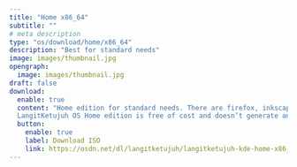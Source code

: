 ```yaml
---
title: "Home x86_64"
subtitle: ""
# meta description
type: "os/download/home/x86_64"
description: "Best for standard needs"
image: images/thumbnail.jpg
opengraph:
  image: images/thumbnail.jpg
draft: false
download:
  enable: true
  content: "Home edition for standard needs. There are firefox, inkscape, gimp, libreoffice, audio and video codecs. As well as supporting non-free applications such as nvidia, zoom, discord and others.<br><br>
  LangitKetujuh OS Home edition is free of cost and doesn’t generate any direct sort of income. It is funded by advertising, sponsoring and donations and although it is financially supported by its own community of users. Support us to keep growing."
  button:
    enable: true
    label: Download ISO
    link: https://osdn.net/dl/langitketujuh/langitketujuh-kde-home-x86_64-20230325-zbut59u.iso
---
```


